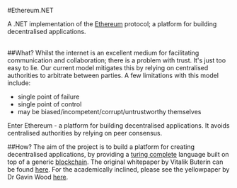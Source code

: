 #Ethereum.NET

A .NET implementation of the [Ethereum](https://www.ethereum.org/) protocol; a platform for building decentralised applications.
<br /><br />


##What?
Whilst the internet is an excellent medium for facilitating communication and collaboration; there is a problem with trust. It's just too easy to lie. Our current model mitigates this by relying on centralised authorities to arbitrate between parties. A few limitations with this model include:

- single point of failure
- single point of control
- may be biased/incompetent/corrupt/untrustworthy themselves


Enter Ethereum - a platform for building decentralised applications. It avoids centralised authorities by relying on peer consensus.

##How?
The aim of the project is to build a platform for creating decentralised applications, by providing a [turing complete](http://en.wikipedia.org/wiki/Turing_completeness) language built on top of a generic [blockchain](https://en.bitcoin.it/wiki/Block_chain). The original whitepaper by Vitalik Buterin can be found [here](https://github.com/ethereum/wiki/wiki/White-Paper). For the academically inclined, please see the yellowpaper by Dr Gavin Wood [here](http://gavwood.com/Paper.pdf).
